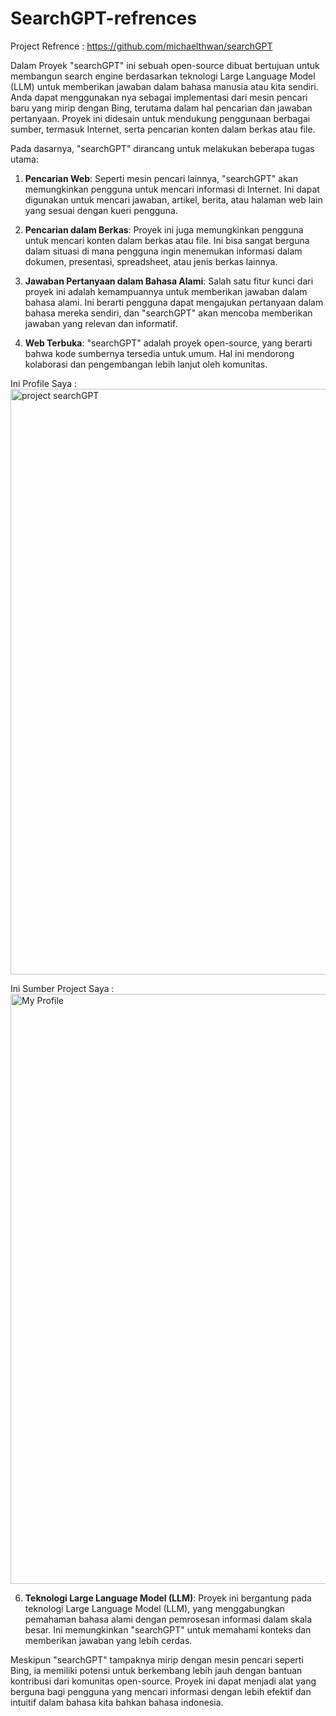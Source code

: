 # SearchGPT-refrences

Project Refrence : https://github.com/michaelthwan/searchGPT

Dalam Proyek "searchGPT" ini sebuah open-source dibuat bertujuan untuk membangun search engine berdasarkan teknologi Large Language Model (LLM) untuk memberikan jawaban dalam bahasa manusia atau kita sendiri. Anda dapat menggunakan nya sebagai implementasi dari mesin pencari baru yang mirip dengan Bing, terutama dalam hal pencarian dan jawaban pertanyaan. Proyek ini didesain untuk mendukung penggunaan berbagai sumber, termasuk Internet, serta pencarian konten dalam berkas atau file.

Pada dasarnya, "searchGPT" dirancang untuk melakukan beberapa tugas utama:

1. **Pencarian Web**: Seperti mesin pencari lainnya, "searchGPT" akan memungkinkan pengguna untuk mencari informasi di Internet. Ini dapat digunakan untuk mencari jawaban, artikel, berita, atau halaman web lain yang sesuai dengan kueri pengguna.

2. **Pencarian dalam Berkas**: Proyek ini juga memungkinkan pengguna untuk mencari konten dalam berkas atau file. Ini bisa sangat berguna dalam situasi di mana pengguna ingin menemukan informasi dalam dokumen, presentasi, spreadsheet, atau jenis berkas lainnya.

3. **Jawaban Pertanyaan dalam Bahasa Alami**: Salah satu fitur kunci dari proyek ini adalah kemampuannya untuk memberikan jawaban dalam bahasa alami. Ini berarti pengguna dapat mengajukan pertanyaan dalam bahasa mereka sendiri, dan "searchGPT" akan mencoba memberikan jawaban yang relevan dan informatif.

4. **Web Terbuka**: "searchGPT" adalah proyek open-source, yang berarti bahwa kode sumbernya tersedia untuk umum. Hal ini mendorong kolaborasi dan pengembangan lebih lanjut oleh komunitas.

Ini Profile Saya :
<img width="937" alt="project searchGPT" src="https://github.com/SMSDWIKAD/SearchGPT-refrences/assets/148038744/6cf79627-decb-4271-9cbe-3eaa4cfdbc45">

Ini Sumber Project Saya :
<img width="944" alt="My Profile" src="https://github.com/SMSDWIKAD/SearchGPT-refrences/assets/148038744/5911c54c-a203-49bf-a326-d071a59e43c0">


6. **Teknologi Large Language Model (LLM)**: Proyek ini bergantung pada teknologi Large Language Model (LLM), yang menggabungkan pemahaman bahasa alami dengan pemrosesan informasi dalam skala besar. Ini memungkinkan "searchGPT" untuk memahami konteks dan memberikan jawaban yang lebih cerdas.

Meskipun "searchGPT" tampaknya mirip dengan mesin pencari seperti Bing, ia memiliki potensi untuk berkembang lebih jauh dengan bantuan kontribusi dari komunitas open-source. Proyek ini dapat menjadi alat yang berguna bagi pengguna yang mencari informasi dengan lebih efektif dan intuitif dalam bahasa kita bahkan bahasa indonesia.
